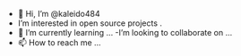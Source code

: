 - 👋 Hi, I’m @kaleido484
- I’m interested in open source projects .
- 🌱 I’m currently learning ...
-I’m looking to collaborate on ...
- 📫 How to reach me ...

<!---
kaleido484/kaleido484 is a ✨ special ✨ repository because its `README.md` (this file) appears on your GitHub profile.
You can click the Preview link to take a look at your changes.
--->
